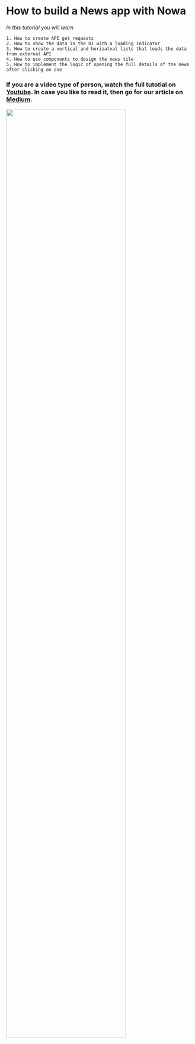 # How to build a News app with Nowa
*In this tutorial you will learn*
```
1. How to create API get requests
2. How to show the data in the UI with a loading indicator
3. How to create a vertical and horizatnal lists that loads the data from external API
4. How to use components to design the news tile
5. How to implement the logic of opening the full details of the news after clicking on one
```

### If you are a video type of person, watch the full tutotial on  [Youtube](https://www.youtube.com/watch?v=UnnskF9AIi4). In case you like to read it, then go for our article on [Medium](https://medium.com/@nowa.dev/how-to-build-your-flutter-news-app-without-coding-in-10-minutes-using-nowa-256a014d52de). 

<img src="../media/gifs/news_app.gif"  width="80%" > 

